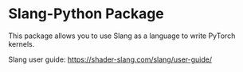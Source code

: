 # Slang-Python Package

This package allows you to use Slang as a language to write
PyTorch kernels.

Slang user guide: https://shader-slang.com/slang/user-guide/


